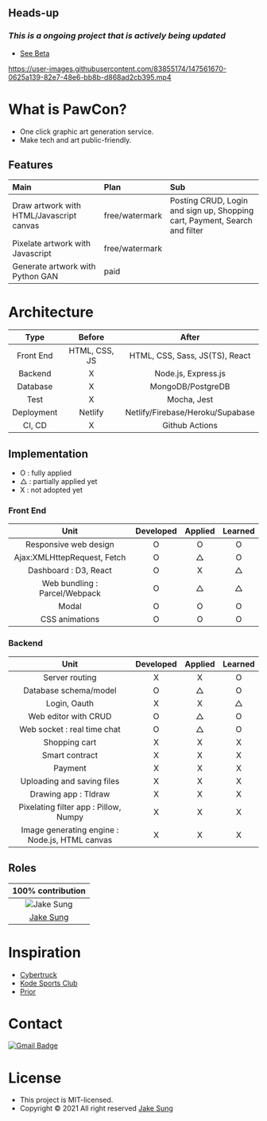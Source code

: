 ## Heads-up
### *This is a ongoing project that is actively being updated*

- [See Beta](https://meowcanvas.netlify.app/)

https://user-images.githubusercontent.com/83855174/147561670-0625a139-82e7-48e6-bb8b-d868ad2cb395.mp4

# What is PawCon?
- One click graphic art generation service. 
- Make tech and art public-friendly.

## Features
|Main|Plan|Sub|
|:---|:--|:---|
|Draw artwork with HTML/Javascript canvas|free/watermark|Posting CRUD, Login and sign up, Shopping cart, Payment, Search and filter|
|Pixelate artwork with Javascript|free/watermark
|Generate artwork with Python GAN|paid

# Architecture
|Type|Before|After|
|:-----:|:----:|:---:|
|Front End|HTML, CSS, JS|HTML, CSS, Sass, JS(TS), React|
|Backend|X              |Node.js, Express.js|
|Database|X             |MongoDB/PostgreDB|
|Test|X                 |Mocha, Jest|
|Deployment|Netlify     |Netlify/Firebase/Heroku/Supabase|
|CI, CD|X               |Github Actions|

## Implementation
- O : fully applied
- △ : partially applied yet
- X : not adopted yet

### Front End
|Unit                                    |Developed|Applied|Learned|
|:--------------------------------------:|:-------:|:-----:|:-----:|
|Responsive web design                   |O        |O      |O      |
|Ajax:XMLHttepRequest, Fetch             |O        |△      |O     |
|Dashboard : D3, React                   |O        |X      |△     |
|Web bundling : Parcel/Webpack           |O        |△      |△     |
|Modal                                   |O        |O      |O      |
|CSS animations                          |O        |O      |O      |

### Backend
|Unit                                                     |Developed|Applied|Learned|
|:-------------------------------------------------------:|:-------:|:-----:|:-----:|
|Server routing                                           |X        |X      |O      |
|Database schema/model                                    |O        |△      |O     |
|Login, Oauth                                             |X        |X      |△     |
|Web editor with CRUD                                     |O        |△      |O     |
|Web socket : real time chat                              |O        |△      |O     |
|Shopping cart                                            |X        |X      |X      |
|Smart contract                                           |X        |X      |X      |
|Payment                                                  |X        |X      |X      |
|Uploading and saving files                               |X        |X      |X      |
|Drawing app : Tldraw                                     |X        |X      |X      |
|Pixelating filter app : Pillow, Numpy                    |X        |X      |X      |
|Image generating engine : Node.js, HTML canvas           |X        |X      |X      |

## Roles 
|100% contribution|
|:-------:|
|<img src="https://github.com/developerasun.png?size=200" alt="Jake Sung"/>|
|<a href="https://github.com/developerasun">Jake Sung</a>|

# Inspiration
- [Cybertruck](https://bruno-simon.com/#cybertruck)
- [Kode Sports Club](https://www.kodeclubs.com/)
- [Prior](https://prior.co.jp/discover/en)

# Contact
[![Gmail Badge](https://img.shields.io/badge/Gmail-d14836?style=flat-square&logo=Gmail&logoColor=white&link=mailto:designerasun@gmail.com)](mailto:designerasun@gmail.com)

# License 
- This project is MIT-licensed.
- Copyright © 2021 All right reserved [Jake Sung](https://github.com/developerasun) 


